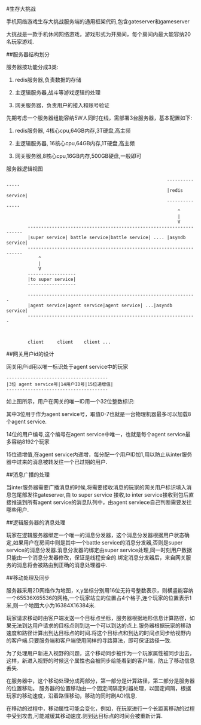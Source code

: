 #生存大挑战

手机网络游戏生存大挑战服务端的通用框架代码,包含gateserver和gameserver


大挑战是一款手机休闲网络游戏，游戏形式为开房间，每个房间内最大能容纳20名玩家游戏.

##服务器结构划分

服务器按功能分成3类:


1. redis服务器,负责数据的存储

2. 主逻辑服务器,战斗等游戏逻辑的处理

3. 网关服务器，负责用户的接入和账号验证


先期考虑一个服务器组能容纳5W人同时在线，需部署3台服务器，基本配置如下:

1. redis服务器, 4核心cpu,64GB内存,3T硬盘,高主频

2. 主逻辑服务器, 16核心cpu,64GB内存,1T硬盘,高主频

3. 网关服务器,8核心cpu,16GB内存,500GB硬盘,一般即可
 


服务器逻辑视图

												                --------------- 
																|redis service|
																---------------				
																	^
																	|
																	V						
			--------------------------------------------------------------------					
			|super service| battle service|battle service| .... |asyndb service|
			--------------------------------------------------------------------
				^                                                  
				|                                                   
				V			                                        
			------------------			                       
			|to super service|                                     
			------------------                                 
					
			---------------------------------------------------------------
			|agent service|agent service|agent service| ...|asyndb service|
			---------------------------------------------------------------



			client     client    client ... 




##网关用户id的设计

网关用户id用以唯一标识处于agent service中的玩家
	
	--------------------------------------
	|3位 agent service号|14用户ID号|15位递增值|
	--------------------------------------

如上图所示，用户在网关的唯一ID用一个32位整数标识:	

其中3位用于作为agent service号，取值0-7也就是一台物理机器最多可以加载8个agent service.

14位的用户编号,这个编号在agent service中唯一，也就是每个agent service最多容纳8192个玩家

15位递增值,在agent service内递增，每分配一个用户ID加1,用以防止从inter服务器中过来的消息被转发往一个已过期的用户.


##消息广播的处理

当inter服务器需要广播消息的时候,将需要接收消息的玩家的网关用户标识填入消息包尾部发往gateserver,由 to super service
接收,to inter service接收到包后直接推送到所有agent service的消息队列中，由agent serviece自己判断需要发往哪些用户.


##逻辑服务器的消息处理

玩家在逻辑服务器绑定一个唯一的消息分发器，这个消息分发器根据用户状态确定,如果用户在房间中则是其中一个battle service的消息分发器,否则是super service的消息分发器.消息分发器的绑定由super service处理,同一时刻用户数据只能由一个消息分发器修改，保证是线程安全的.绑定消息分发器后，来自网关服务的消息将会被路由到正确的消息处理器中.


##移动处理及同步

服务器采用2D网络作为地图，x,y坐标分别用16位无符号整数表示，则横竖能容纳一个65536X65536的网格,一个玩家站立的位置占4个格子,连个玩家的位置表示1米,则一个地图大小为16384X16384米.

玩家请求移动时由客户端发送一个目标点坐标，服务器根据地形信息计算路径，如果无法到达用户请求的目标点则到达一个可以到达的点上.服务器根据玩家的移动速度和路径计算出到达目标点的时间.将这个目标点和到达的时间点同步给视野内的客户端.只要服务端和客户端使用同样的寻路算法，即可保证路径一致.

为了处理用户新进入视野的问题，这个移动同步被作为一个玩家属性被同步出去，这样，新进入视野的时候这个属性也会被同步给能看到的客户端，防止了移动信息丢失.

在服务器中，这个移动处理分成两部分，第一部分是计算路径，第二部分是服务器的位置移动。
服务器的位置移动由一个固定间隔定时器处理，以固定间隔，根据玩家的移动速度，沿着路径移动，移动的同时刷AOI信息.

在移动的过程中，移动属性可能会变化，例如，在玩家进行一个长距离移动的过程中受到攻击,可能减缓其移动速度.则到达目标点的时间会被重新计算.



